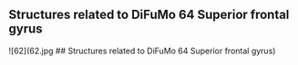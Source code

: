 


## Structures related to DiFuMo 64 Superior frontal gyrus

![62](62.jpg ## Structures related to DiFuMo 64 Superior frontal gyrus)